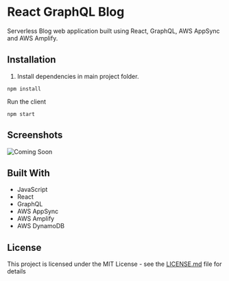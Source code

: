 # React GraphQL Blog

Serverless Blog web application built using React, GraphQL, AWS AppSync and AWS Amplify.

## Installation

1. Install dependencies in main project folder.

```
npm install
```

Run the client

```
npm start
```

## Screenshots

![Coming Soon](https://upload.wikimedia.org/wikipedia/commons/8/80/Comingsoon.png "Coming Soon")

## Built With

- JavaScript
- React
- GraphQL
- AWS AppSync
- AWS Amplify
- AWS DynamoDB

## License

This project is licensed under the MIT License - see the [LICENSE.md](LICENSE.md) file for details

